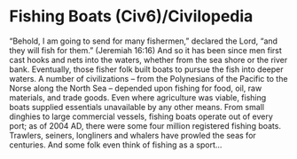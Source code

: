 # Fishing Boats (Civ6)/Civilopedia

“Behold, I am going to send for many fishermen,” declared the Lord, “and they will fish for them.” (Jeremiah 16:16) And so it has been since men first cast hooks and nets into the waters, whether from the sea shore or the river bank. Eventually, those fisher folk built boats to pursue the fish into deeper waters. A number of civilizations – from the Polynesians of the Pacific to the Norse along the North Sea – depended upon fishing for food, oil, raw materials, and trade goods. Even where agriculture was viable, fishing boats supplied essentials unavailable by any other means. From small dinghies to large commercial vessels, fishing boats operate out of every port; as of 2004 AD, there were some four million registered fishing boats. Trawlers, seiners, longliners and whalers have prowled the seas for centuries. And some folk even think of fishing as a sport...